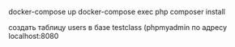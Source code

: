 docker-compose up
docker-compose exec php composer install

создать таблицу users в базе testclass (phpmyadmin по адресу localhost:8080
